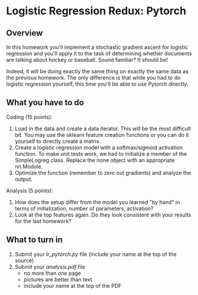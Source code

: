 Logistic Regression Redux: Pytorch
=

Overview
--------

In this homework you'll implement a stochastic gradient ascent for logistic
regression and you'll apply it to the task of determining whether documents
are talking about hockey or baseball.  Sound familiar?  It should be!

Indeed, it will be doing exactly the same thing on exactly the same data as
the previous homework.  The only difference is that while you had to do
logistic regression yourself, this time you'll be able to use Pytorch
directly.

What you have to do
----

Coding (15 points):

1. Load in the data and create a data iterator.  This will be the most difficult bit.  You may use the sklearn feature creation functions or you can do it yourself to directly create a matrix.
1. Create a logistic regression model with a softmax/sigmoid
   activation function.  To make unit tests work, we had to initialize
   a member of the SimpleLogreg class.  Replace the none object with
   an appropriate nn.Module.
1. Optimize the function (remember to zero out gradients) and analyze the output.

Analysis (5 points):

1. How does the setup differ from the model you learned "by hand" in terms of initialization, number of parameters, activation?
2. Look at the top features again.  Do they look consistent with your results for the last homework?

What to turn in
-

1. Submit your _lr_pytorch.py_ file (include your name at the top of the source)
1. Submit your _analysis.pdf_ file
    - no more than one page
    - pictures are better than text
    - include your name at the top of the PDF




